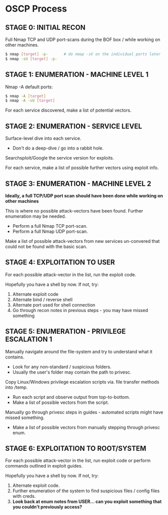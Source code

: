 # OSCP Process

## STAGE 0: INITIAL RECON

Full Nmap TCP and UDP port-scans during the BOF box / while working on other machines.
```bash
$ nmap [target] -p-       # do nmap -sV on the individual ports later
$ nmap -sU [target] -p-
```

## STAGE 1: ENUMERATION - MACHINE LEVEL 1

Nmap -A default ports:
```bash
$ nmap -A [target]
$ nmap -A -sU [target]
```

For each service discovered, make a list of potential vectors.

## STAGE 2: ENUMERATION - SERVICE LEVEL

Surface-level dive into each service.
* Don't do a deep-dive / go into a rabbit hole.

Searchsploit/Google the service version for exploits.

For each service, make a list of possible further vectors using exploit info.

## STAGE 3: ENUMERATION - MACHINE LEVEL 2

__Ideally, a full TCP/UDP port scan should have been done while working on other machines__

This is where no possible attack-vectors have been found. Further enumeration may be needed.
* Perform a full Nmap TCP port-scan.
* Perform a full Nmap UDP port-scan.

Make a list of possible attack-vectors from new services un-convered that could not be found with the basic scan.

## STAGE 4: EXPLOITATION TO USER

For each possible attack-vector in the list, run the exploit code.

Hopefully you have a shell by now. If not, try:
1. Alternate exploit code
2. Alternate bind / reverse shell
3. Alternate port used for shell connection
4. Go through recon notes in previous steps - you may have missed something

## STAGE 5: ENUMERATION - PRIVILEGE ESCALATION 1

Manually navigate around the file-system and try to understand what it contains.
  * Look for any non-standard / suspicious folders.
  * Usually the user's folder may contain the path to privesc.

Copy Linux/Windows privilege escalation scripts via. file transfer methods into /temp.
* Run each script and observe output from top-to-bottom.
* Make a list of possible vectors from the script.

Manually go through privesc steps in guides - automated scripts might have missed something.
* Make a list of possible vectors from manually stepping through privesc enum.

## STAGE 6: EXPLOITATION TO ROOT/SYSTEM

For each possible attack-vector in the list, run exploit code or perform commands outlined in exploit guides.

Hopefully you have a shell by now. If not, try:
1. Alternate exploit code.
2. Further enumeration of the system to find suspicious files / config files with creds.
3. __Look back at enum notes from USER... can you exploit something that you couldn't previously access?__
